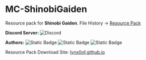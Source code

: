 # MC-ShinobiGaiden

Resource pack for **Shinobi Gaiden**. File History → [Resource Pack](https://lynx0of.github.io/MC-ShinobiGaiden/ResourcePacks/Downloads)

**Discord Server:** <img alt="Discord" src="https://img.shields.io/discord/1279876971056070736?style=flat&logo=discord&logoColor=5662f6&label=ShinobiGaiden&color=5662f6&link=http%3A%2F%2Fdiscord.gg%2Fshinobigaiden">

**Authors:** ![Static Badge](https://img.shields.io/badge/NingyMD-black?color=purple) ![Static Badge](https://img.shields.io/badge/Astral%20Nova-black?color=purple) ![Static Badge](https://img.shields.io/badge/Beaky%20Sneaky-black?color=purple)

Resource Pack Download Site: [lynx0of.github.io](https://lynx0of.github.io)
